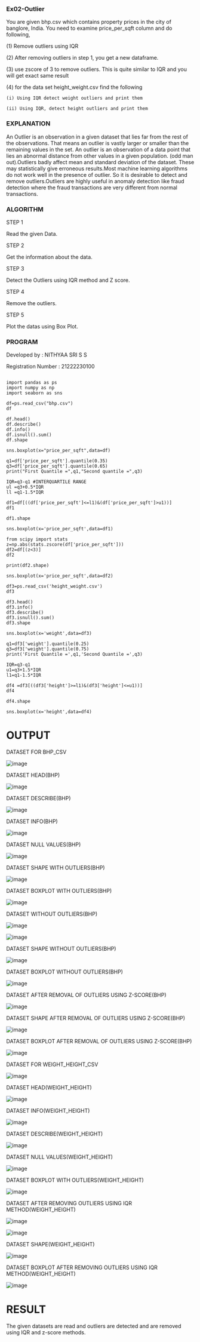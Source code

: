### Ex02-Outlier

You are given bhp.csv which contains property prices in the city of banglore, India. You need to examine price_per_sqft column and do following,

(1) Remove outliers using IQR 

(2) After removing outliers in step 1, you get a new dataframe.

(3) use zscore of 3 to remove outliers. This is quite similar to IQR and you will get exact same result

(4) for the data set height_weight.csv find the following

    (i) Using IQR detect weight outliers and print them

    (ii) Using IQR, detect height outliers and print them
### EXPLANATION

An Outlier is an observation in a given dataset that lies far from the rest of the observations. That means an outlier is vastly larger or smaller than the remaining values in the set. An outlier is an observation of a data point that lies an abnormal distance from other values in a given population. (odd man out).Outliers badly affect mean and standard deviation of the dataset. These may statistically give erroneous results.Most machine learning algorithms do not work well in the presence of outlier. So it is desirable to detect and remove outliers.Outliers are highly useful in anomaly detection like fraud detection where the fraud transactions are very different from normal transactions.

### ALGORITHM
STEP 1

Read the given Data.

STEP 2

Get the information about the data.

STEP 3

Detect the Outliers using IQR method and Z score.

STEP 4

Remove the outliers.

STEP 5

Plot the datas using Box Plot.

### PROGRAM

Developed by : NITHYAA SRI S S

Registration Number : 21222230100


```

import pandas as ps
import numpy as np
import seaborn as sns

df=ps.read_csv("bhp.csv")
df

df.head()
df.describe()
df.info()
df.isnull().sum()
df.shape

sns.boxplot(x="price_per_sqft",data=df)

q1=df['price_per_sqft'].quantile(0.35)
q3=df['price_per_sqft'].quantile(0.65)
print("First Quantile =",q1,"Second quantile =",q3)

IQR=q3-q1 #INTERQUARTILE RANGE
ul =q3+0.5*IQR
ll =q1-1.5*IQR

df1=df[((df['price_per_sqft']<=l1)&(df['price_per_sqft']>u1))]
df1

df1.shape

sns.boxplot(x='price_per_sqft',data=df1)

from scipy import stats
z=np.abs(stats.zscore(df['price_per_sqft']))
df2=df[(z<3)]
df2

print(df2.shape)

sns.boxplot(x='price_per_sqft',data=df2)

df3=ps.read_csv('height_weight.csv')
df3

df3.head()
df3.info()
df3.describe()
df3.isnull().sum()
df3.shape

sns.boxplot(x='weight',data=df3)

q1=df3['weight'].quantile(0.25)
q3=df3['weight'].quantile(0.75)
print('First Quantile =',q1,'Second Quantile =',q3)

IQR=q3-q1
u1=q3+1.5*IQR
l1=q1-1.5*IQR

df4 =df3[((df3['height']>=l1)&(df3['height']<=u1))]
df4

df4.shape

sns.boxplot(x='height',data=df4)

```

# OUTPUT

DATASET FOR BHP_CSV

![image](https://user-images.githubusercontent.com/119122478/226992969-dd4c7d3c-3f20-476f-ab91-887745e76786.png)


DATASET HEAD(BHP)

![image](https://user-images.githubusercontent.com/119122478/226989063-14bdde0a-5135-4aa7-b9b8-93a4f616045b.png)

DATASET DESCRIBE(BHP)

![image](https://user-images.githubusercontent.com/119122478/226989266-64ac4d6a-f569-4275-a1b8-ef4e65c01dc4.png)

DATASET INFO(BHP)

![image](https://user-images.githubusercontent.com/119122478/226989461-4f5c96bb-7b40-46ad-8d1e-8435a2de7112.png)

DATASET NULL VALUES(BHP)

![image](https://user-images.githubusercontent.com/119122478/226989690-7839803a-776f-4b3f-9a55-071529591f93.png)

DATASET SHAPE WITH OUTLIERS(BHP)

![image](https://user-images.githubusercontent.com/119122478/226989802-5cbdd8a5-0677-4ea3-baeb-a1cc491f4145.png)

DATASET BOXPLOT WITH OUTLIERS(BHP)

![image](https://user-images.githubusercontent.com/119122478/226989950-e0a6220e-f291-40f6-bbb2-49e69d89ed96.png)

DATASET WITHOUT OUTLIERS(BHP)

![image](https://user-images.githubusercontent.com/119122478/226990067-031960e2-0653-4972-aa8d-e6d2f5f48815.png)

![image](https://user-images.githubusercontent.com/119122478/226990187-d0b3c45a-7c65-472b-a376-8e2da79d98b3.png)

DATASET SHAPE WITHOUT OUTLIERS(BHP)

![image](https://user-images.githubusercontent.com/119122478/226990398-72ce7796-0182-4f15-b3e0-07585f4514f6.png)


DATASET BOXPLOT WITHOUT OUTLIERS(BHP)

![image](https://user-images.githubusercontent.com/119122478/226990513-6ad72c55-5dc3-45f5-924c-70d60eb9617b.png)


DATASET AFTER REMOVAL OF OUTLIERS USING Z-SCORE(BHP)

![image](https://user-images.githubusercontent.com/119122478/226990568-381d8e66-282c-443f-8e79-ffa06aaffb30.png)


DATASET SHAPE AFTER REMOVAL OF OUTLIERS USING Z-SCORE(BHP)
 
![image](https://user-images.githubusercontent.com/119122478/226990681-c08837e9-af17-42b6-a748-1836fe1a5698.png)


DATASET BOXPLOT AFTER REMOVAL OF OUTLIERS USING Z-SCORE(BHP)

![image](https://user-images.githubusercontent.com/119122478/226990778-6ad63f6c-cacb-45d0-ba4a-f76ec2bb11b6.png)


DATASET FOR WEIGHT_HEIGHT_CSV

![image](https://user-images.githubusercontent.com/119122478/226990885-b4465adb-0319-435d-85d2-4e06b48aa65b.png)


DATASET HEAD(WEIGHT_HEIGHT)

![image](https://user-images.githubusercontent.com/119122478/226994830-a5ff0598-74c8-4221-a9f5-ee1bb8e11c55.png)


DATASET INFO(WEIGHT_HEIGHT)

![image](https://user-images.githubusercontent.com/119122478/226993933-8d0dec31-b95f-4d7e-aac2-5a052fa2784d.png)


DATASET DESCRIBE(WEIGHT_HEIGHT)

![image](https://user-images.githubusercontent.com/119122478/226993844-8f659b84-f848-4c42-835c-5443f82d005b.png)


DATASET NULL VALUES(WEIGHT_HEIGHT)

![image](https://user-images.githubusercontent.com/119122478/226993770-b57d54e6-f2f2-476f-a3b8-40a7f42655f2.png)



DATASET BOXPLOT WITH OUTLIERS(WEIGHT_HEIGHT)

![image](https://user-images.githubusercontent.com/119122478/226993679-355c7189-927b-489d-b355-b109fc0b5dc8.png)


DATASET AFTER REMOVING OUTLIERS USING IQR METHOD(WEIGHT_HEIGHT)

![image](https://user-images.githubusercontent.com/119122478/226993613-7cf4ed81-3b5d-42ef-b1a6-7f52e4e2b19f.png)


![image](https://user-images.githubusercontent.com/119122478/226993539-b4990739-8b6c-428e-9ff2-5f40d929a9d4.png)



DATASET SHAPE(WEIGHT_HEIGHT)

![image](https://user-images.githubusercontent.com/119122478/226993468-ed5d8026-670e-4109-8976-8864b0317332.png)


DATASET BOXPLOT AFTER REMOVING OUTLIERS USING IQR METHOD(WEIGHT_HEIGHT)

![image](https://user-images.githubusercontent.com/119122478/226993352-ae7324fb-8eaf-4287-9782-79a6bc3ea71b.png)


# RESULT

The given datasets are read and outliers are detected and are removed using IQR and z-score methods.











